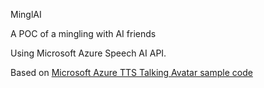 MinglAI

A POC of a mingling with AI friends

Using Microsoft Azure Speech AI API.

Based on [Microsoft Azure TTS Talking Avatar sample code](https://github.com/Azure-Samples/cognitive-services-speech-sdk/tree/master/samples/js/browser/avatar)
